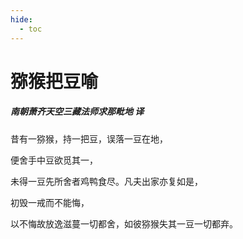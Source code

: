 ```yaml
---
hide:
  - toc
---
```


# **猕猴把豆喻**

##### 南朝萧齐天空三藏法师求那毗地 译

昔有一猕猴，持一把豆，误落一豆在地，

便舍手中豆欲觅其一，

未得一豆先所舍者鸡鸭食尽。凡夫出家亦复如是，

初毁一戒而不能悔，

以不悔故放逸滋蔓一切都舍，如彼猕猴失其一豆一切都弃。